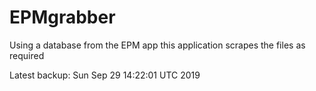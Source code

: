 # EPMgrabber
Using a database from the EPM app this application scrapes the files as required


Latest backup: Sun Sep 29 14:22:01 UTC 2019
